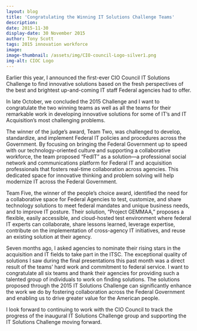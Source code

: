 ```yaml
---
layout: blog
title: 'Congratulating the Winning IT Solutions Challenge Teams'
description:
date: 2015-11-30
display-date: 30 November 2015
author: Tony Scott
tags: 2015 innovation workforce
image:
image-thumbnail: /assets/img/CIO-council-Logo-silver1.png
img-alt: CIOC Logo
---
```

Earlier this year, I announced the first-ever CIO Council IT Solutions Challenge to find innovative solutions based on the fresh perspectives of the best and brightest up-and-coming IT staff Federal agencies had to offer.

In late October, we concluded the 2015 Challenge and I want to congratulate the two winning teams as well as all the teams for their remarkable work in developing innovative solutions for some of IT’s and IT Acquisition’s most challenging problems.

The winner of the judge’s award, Team Two, was challenged to develop, standardize, and implement Federal IT policies and procedures across the Government. By focusing on bringing the Federal Government up to speed with our technology-oriented culture and supporting a collaborative workforce, the team proposed “FedIT” as a solution—a professional social network and communications platform for Federal IT and acquisition professionals that fosters real-time collaboration across agencies. This dedicated space for innovative thinking and problem solving will help modernize IT across the Federal Government.

Team Five, the winner of the people’s choice award, identified the need for a collaborative space for Federal Agencies to test, customize, and share technology solutions to meet federal mandates and unique business needs, and to improve IT posture. Their solution, “Project GEMMAA,” proposes a flexible, easily accessible, and cloud-hosted test environment where federal IT experts can collaborate, share lessons learned, leverage expertise, contribute on the implementation of cross-agency IT initiatives, and reuse an existing solution at their agency.

Seven months ago, I asked agencies to nominate their rising stars in the acquisition and IT fields to take part in the ITSC. The exceptional quality of solutions I saw during the final presentations this past month was a direct result of the teams’ hard work and commitment to federal service. I want to congratulate all six teams and thank their agencies for providing such a talented group of individuals to work on finding solutions. The solutions proposed through the 2015 IT Solutions Challenge can significantly enhance the work we do by fostering collaboration across the Federal Government and enabling us to drive greater value for the American people.

I look forward to continuing to work with the CIO Council to track the progress of the inaugural IT Solutions Challenge group and supporting the IT Solutions Challenge moving forward.
